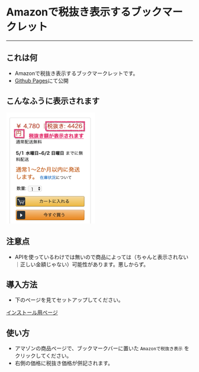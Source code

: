 # Amazonで税抜き表示するブックマークレット

----

## これは何

* Amazonで税抜き表示するブックマークレットです。
* [Github Pages](https://equinox79.github.io/amazon-de-zeinuki-bookmarklet/)にて公開

## こんなふうに表示されます

<img src="misc/pict/sc1.png" width="240px" />

## 注意点

* APIを使っているわけでは無いので商品によっては（ちゃんと表示されない｜正しい金額じゃない）可能性があります。悪しからず。

## 導入方法

* 下のページを見てセットアップしてください。

[インストール用ページ](misc/install.html)

## 使い方

* アマゾンの商品ページで、ブックマークバーに置いた `Amazonで税抜き表示` をクリックしてください。
* 右側の価格に税抜き価格が併記されます。
